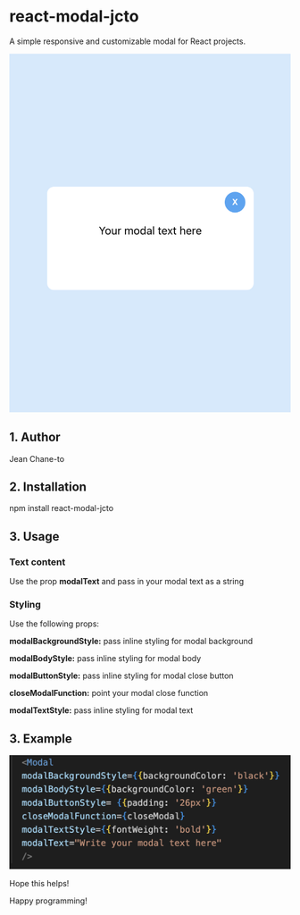 # react-modal-jcto

A simple responsive and customizable modal for React projects.

![Project Image](./images/mobile.png)

## 1. Author

Jean Chane-to


## 2. Installation

npm install react-modal-jcto


## 3. Usage

### Text content

Use the prop **modalText** and pass in your modal text as a string 

### Styling 

Use the following props:

**modalBackgroundStyle:** pass inline styling for modal background

**modalBodyStyle:** pass inline styling for modal body

**modalButtonStyle:** pass inline styling for modal close button

**closeModalFunction:** point your modal close function

**modalTextStyle:** pass inline styling for modal text


## 3. Example

![Project Image](./images/example.png)

Hope this helps!

Happy programming!